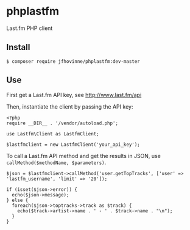 # phplastfm
Last.fm PHP client

## Install

```
$ composer require jfhovinne/phplastfm:dev-master
```

## Use

First get a Last.fm API key, see http://www.last.fm/api

Then, instantiate the client by passing the API key:

```
<?php
require __DIR__ . '/vendor/autoload.php';

use Lastfm\Client as LastfmClient;

$lastfmclient = new LastfmClient('your_api_key');
```

To call a Last.fm API method and get the results in JSON, use `callMethod($methodName, $parameters)`.

```
$json = $lastfmclient->callMethod('user.getTopTracks', ['user' => 'lastfm_username', 'limit' => '20']);

if (isset($json->error)) {
  echo($json->message);
} else {
  foreach($json->toptracks->track as $track) {
    echo($track->artist->name . ' - ' . $track->name . "\n");
  }
}
```

